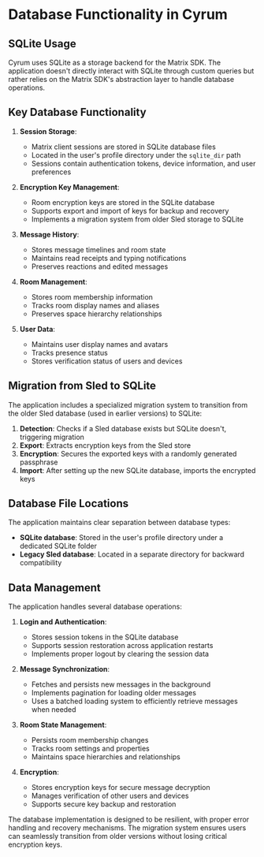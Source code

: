 # Database Functionality in Cyrum

## SQLite Usage

Cyrum uses SQLite as a storage backend for the Matrix SDK. The application doesn't directly interact with SQLite through custom queries but rather relies on the Matrix SDK's abstraction layer to handle database operations.

## Key Database Functionality

1. **Session Storage**:
   - Matrix client sessions are stored in SQLite database files
   - Located in the user's profile directory under the `sqlite_dir` path
   - Sessions contain authentication tokens, device information, and user preferences

2. **Encryption Key Management**:
   - Room encryption keys are stored in the SQLite database
   - Supports export and import of keys for backup and recovery
   - Implements a migration system from older Sled storage to SQLite

3. **Message History**:
   - Stores message timelines and room state
   - Maintains read receipts and typing notifications
   - Preserves reactions and edited messages

4. **Room Management**:
   - Stores room membership information
   - Tracks room display names and aliases
   - Preserves space hierarchy relationships

5. **User Data**:
   - Maintains user display names and avatars
   - Tracks presence status
   - Stores verification status of users and devices

## Migration from Sled to SQLite

The application includes a specialized migration system to transition from the older Sled database (used in earlier versions) to SQLite:

1. **Detection**: Checks if a Sled database exists but SQLite doesn't, triggering migration
2. **Export**: Extracts encryption keys from the Sled store
3. **Encryption**: Secures the exported keys with a randomly generated passphrase
4. **Import**: After setting up the new SQLite database, imports the encrypted keys

## Database File Locations

The application maintains clear separation between database types:

- **SQLite database**: Stored in the user's profile directory under a dedicated SQLite folder
- **Legacy Sled database**: Located in a separate directory for backward compatibility

## Data Management

The application handles several database operations:

1. **Login and Authentication**:
   - Stores session tokens in the SQLite database
   - Supports session restoration across application restarts
   - Implements proper logout by clearing the session data

2. **Message Synchronization**:
   - Fetches and persists new messages in the background
   - Implements pagination for loading older messages
   - Uses a batched loading system to efficiently retrieve messages when needed

3. **Room State Management**:
   - Persists room membership changes
   - Tracks room settings and properties
   - Maintains space hierarchies and relationships

4. **Encryption**:
   - Stores encryption keys for secure message decryption
   - Manages verification of other users and devices
   - Supports secure key backup and restoration

The database implementation is designed to be resilient, with proper error handling and recovery mechanisms. The migration system ensures users can seamlessly transition from older versions without losing critical encryption keys.